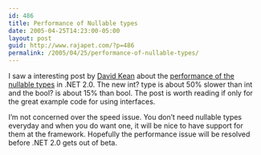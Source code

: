 ```yaml
---
id: 486
title: Performance of Nullable types
date: 2005-04-25T14:23:00-05:00
layout: post
guid: http://www.rajapet.com/?p=486
permalink: /2005/04/25/performance-of-nullable-types/
---
```

I saw a interesting post by [David Kean](http://davidkean.net/) about the [performance of the nullable types](http://davidkean.net/archive/2005/04/25/393.aspx) in .NET 2.0. The new int? type is about 50% slower than int and the bool? is about 15% than bool. The post is worth reading if only for the great example code for using interfaces.

I&#8217;m not concerned over the speed issue. You don&#8217;t need nullable types everyday and when you do want one, it will be nice to have support for them at the framework. Hopefully the performance issue will be resolved before .NET 2.0 gets out of beta.
